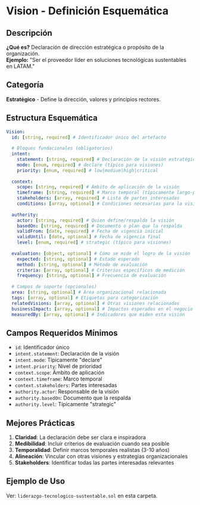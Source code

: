 # Vision - Definición Esquemática

## Descripción
**¿Qué es?** Declaración de dirección estratégica o propósito de la organización.  
**Ejemplo:** "Ser el proveedor líder en soluciones tecnológicas sustentables en LATAM."

## Categoría
**Estratégico** - Define la dirección, valores y principios rectores.

## Estructura Esquemática

```yaml
Vision:
  id: [string, required] # Identificador único del artefacto
  
  # Bloques fundacionales (obligatorios)
  intent:
    statement: [string, required] # Declaración de la visión estratégica
    mode: [enum, required] # declare (típico para visiones)
    priority: [enum, required] # low|medium|high|critical
  
  context:
    scope: [string, required] # Ámbito de aplicación de la visión
    timeframe: [string, required] # Marco temporal (típicamente largo-plazo)
    stakeholders: [array, required] # Lista de partes interesadas
    conditions: [array, optional] # Condiciones necesarias para la visión
  
  authority:
    actor: [string, required] # Quien define/respalda la visión
    basedOn: [string, required] # Documento o plan que la respalda
    validFrom: [date, required] # Fecha de vigencia inicial
    validUntil: [date, optional] # Fecha de vigencia final
    level: [enum, required] # strategic (típico para visiones)
  
  evaluation: [object, optional] # Cómo se mide el logro de la visión
    expected: [string, optional] # Estado esperado
    method: [string, optional] # Método de evaluación
    criteria: [array, optional] # Criterios específicos de medición
    frequency: [string, optional] # Frecuencia de evaluación
  
  # Campos de soporte (opcionales)
  area: [string, optional] # Área organizacional relacionada
  tags: [array, optional] # Etiquetas para categorización
  relatedVisions: [array, optional] # Otras visiones relacionadas
  businessImpact: [array, optional] # Impactos esperados en el negocio
  measuredBy: [array, optional] # Indicadores que miden esta visión
```

## Campos Requeridos Mínimos
- `id`: Identificador único
- `intent.statement`: Declaración de la visión
- `intent.mode`: Típicamente "declare"
- `intent.priority`: Nivel de prioridad
- `context.scope`: Ámbito de aplicación
- `context.timeframe`: Marco temporal
- `context.stakeholders`: Partes interesadas
- `authority.actor`: Responsable de la visión
- `authority.basedOn`: Documento que la respalda
- `authority.level`: Típicamente "strategic"

## Mejores Prácticas
1. **Claridad**: La declaración debe ser clara e inspiradora
2. **Medibilidad**: Incluir criterios de evaluación cuando sea posible
3. **Temporalidad**: Definir marcos temporales realistas (3-10 años)
4. **Alineación**: Vincular con otras visiones y estrategias organizacionales
5. **Stakeholders**: Identificar todas las partes interesadas relevantes

## Ejemplo de Uso
Ver: `liderazgo-tecnologico-sustentable.sol` en esta carpeta.
